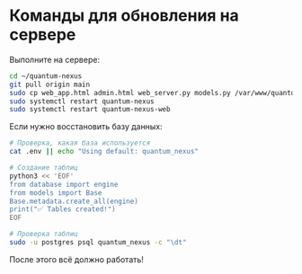 # Команды для обновления на сервере

Выполните на сервере:

```bash
cd ~/quantum-nexus
git pull origin main
sudo cp web_app.html admin.html web_server.py models.py /var/www/quantum-nexus/
sudo systemctl restart quantum-nexus
sudo systemctl restart quantum-nexus-web
```

Если нужно восстановить базу данных:

```bash
# Проверка, какая база используется
cat .env || echo "Using default: quantum_nexus"

# Создание таблиц
python3 << 'EOF'
from database import engine
from models import Base
Base.metadata.create_all(engine)
print("✅ Tables created!")
EOF

# Проверка таблиц
sudo -u postgres psql quantum_nexus -c "\dt"
```

После этого всё должно работать!





